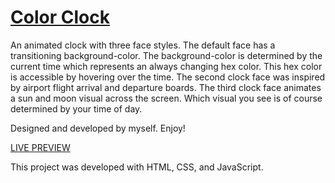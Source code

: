 # [Color Clock](https://francarstens.github.io/colorClock/)

An animated clock with three face styles. The default face has a transitioning background-color. The background-color is determined by the current time which represents an always changing hex color. This hex color is accessible by hovering over the time. The second clock face was inspired by airport flight arrival and departure boards. The third clock face animates a sun and moon visual across the screen. Which visual you see is of course determined by your time of day.

Designed and developed by myself. Enjoy!

[LIVE PREVIEW](https://francarstens.github.io/colorClock/)

This project was developed with HTML, CSS, and JavaScript.
